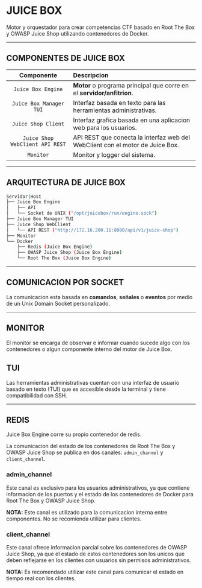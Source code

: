# JUICE BOX

Motor y orquestador para crear competencias CTF basado en Root The Box y OWASP Juice Shop utilizando contenedores de Docker.

---

## COMPONENTES DE JUICE BOX

|           Componente            | Descripcion                                                                   |
| :-----------------------------: | :---------------------------------------------------------------------------- |
|       `Juice Box Engine`        | **Motor** o programa principal que corre en el **servidor/anfitrion**.        |
|     `Juice Box Manager TUI`     | Interfaz basada en texto para las herramientas administrativas.               |
|       `Juice Shop Client`       | Interfaz grafica basada en una aplicacion web para los usuarios.              |
| `Juice Shop WebClient API REST` | API REST que conecta la interfaz web del WebClient con el motor de Juice Box. |
|            `Monitor`            | Monitor y logger del sistema.                                                 |

---

## ARQUITECTURA DE JUICE BOX

```bash
Servidor|Host
├── Juice Box Engine
│   ├── API
│   └── Socket de UNIX ("/opt/juicebox/run/engine.sock")
├── Juice Box Manager TUI
├── Juice Shop WebClient
│   └── API REST ("http://172.16.200.11:8080/api/v1/juice-shop")
├── Monitor
└── Docker
    ├── Redis (Juice Box Engine)
    ├── OWASP Juice Shop (Juice Box Engine)
    └── Root The Box (Juice Box Engine)
```

---

## COMUNICACION POR SOCKET

La comunicacion esta basada en **comandos**, **señales** o **eventos** por medio de un Unix Domain Socket personalizado.

---

## MONITOR

El monitor se encarga de observar e informar cuando sucede algo con los contenedores o algun componente interno del motor de Juice Box.

## TUI

Las herramientas administrativas cuentan con una interfaz de usuario basado en texto (TUI) que es accesible desde la terminal y tiene compatibilidad con SSH.

---

## REDIS

Juice Box Engine corre su propio contenedor de redis.

La comunicacion del estado de los contenedores de Root The Box y OWASP Juice Shop se publica en dos canales: `admin_channel` y `client_channel`.

### admin_channel

Este canal es exclusivo para los usuarios administrativos, ya que contiene informacion de los puertos y el estado de los contenedores de Docker para Root The Box y OWASP Juice Shop.

**NOTA:** Este canal es utilizado para la comunicacion interna entre componentes. No se recomienda utilizar para clientes.

### client_channel

Este canal ofrece informacion parcial sobre los contenedores de OWASP Juice Shop, ya que el estado de estos contenedores son los unicos que deben reflejarse en los clientes con usuarios sin permisos administrativos.

**NOTA:** Es recomendado utilizar este canal para comunicar el estado en tiempo real con los clientes.
